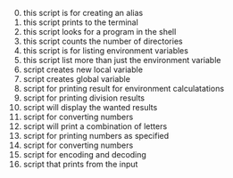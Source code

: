 0. this script is for creating an alias
1. this script prints to the terminal
2. this script looks for a program in the shell
3. this script counts the number of directories
4. this script is for listing environment variables
5. this script list more than just the environment variable
6. script creates new local variable
7. script creates global variable
8. script for printing result for environment calculatations
9. script for printing division results
10. script will display the wanted results
11. script for converting numbers
12. script will print a combination of letters
13. script for printing numbers as specified
14. script for converting numbers
15. script for encoding and decoding
16. script that prints from the input
